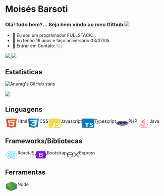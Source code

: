 <h1>Moisés Barsoti</h1> 

### Olá! tudo bem?... Seja bem vindo ao meu Github <img src="https://raw.githubusercontent.com/kaueMarques/kaueMarques/master/hi.gif" height="20px">


- 🌱 Eu sou um programador FULLSTACK...
- 🎇 Eu tenho 18 anos e faço aniversário 03/07/05.
- 📩 Entrar em Contato: 👇🏼

<a href="https://www.linkedin.com/in/mois%C3%A9s-barsoti-468869278" rel="nofollow" title="Entrar no Linkedin">
<img src="https://img.shields.io/badge/-Mois%C3%A9s-57b000?style=flat-square&amp;logo=Linkedin&amp;logoColor=white&amp;link=https://www.linkedin.com/in/mois%C3%A9s-barsoti-468869278" style="max-width: 100%;">
</a>
<a href="mailto:moises.barsot2@gmail.com" title="Enviar um E-mail">
<img src="https://img.shields.io/badge/-moises.barsot2@gmail.com-57b000?style=flat-square&amp;logo=Gmail&amp;logoColor=white&amp;link=mailto:moises.barsot2@gmail.com" style="max-width: 100%;">
</a>


<h2>Estatísticas</h2> 


 ![Anurag's GitHub stats](https://github-readme-stats.vercel.app/api?username=moisesBarsoti&show_icons=true&theme=dracula)

 <a href="https://github.com/anuraghazra/convoychat">
  <img height=200 align="center" src="https://github-readme-stats.vercel.app/api/top-langs?username=moisesBarsoti&layout=compact&langs_count=8&card_width=386&theme=dracula" />
</a>


<h2>Linguagens</h2> 

<div style="display: flex;"><br> 
  <img align="center" alt="Rafa-HTML" height="30" width="40" src="https://raw.githubusercontent.com/devicons/devicon/master/icons/html5/html5-original.svg">
  Html
  <img align="center" alt="Rafa-CSS" height="30" width="40" src="https://raw.githubusercontent.com/devicons/devicon/master/icons/css3/css3-original.svg">
  CSS
  <img align="center" alt="Rafa-Js" height="30" width="40" src="https://raw.githubusercontent.com/devicons/devicon/master/icons/javascript/javascript-plain.svg">
  Javascript 
  <img align="center" alt="Rafa-Js" height="30" width="40" src="https://raw.githubusercontent.com/devicons/devicon/master/icons/typescript/typescript-original.svg">
  Typescript 
  <img align="center" alt="Rafa-Js" height="30" width="40" src="https://raw.githubusercontent.com/devicons/devicon/master/icons/php/php-original.svg">
  PHP  
  <img align="center" alt="Rafa-Js" height="30" width="40" src="https://raw.githubusercontent.com/devicons/devicon/master/icons/java/java-plain.svg">
  Java     
</div>


<h2>Frameworks/Bibliotecas</h2>

<div style="display: flex;"><br>
  <img align="center" alt="Rafa-CSS" height="30" width="40" src="https://raw.githubusercontent.com/devicons/devicon/master/icons/react/react-original.svg">  
  ReactJS
  <img align="center" alt="Rafa-Js" height="30" width="40" src="https://raw.githubusercontent.com/devicons/devicon/master/icons/bootstrap/bootstrap-original.svg">
  Bootstrap
  <img align="center" alt="Rafa-Js" height="30" width="40" src="https://raw.githubusercontent.com/devicons/devicon/master/icons/express/express-original.svg" style="background:#fff">
  Express
</div>                


<h2>Ferramentas</h2>

<div style="display: flex;"><br>
  <img align="center" alt="Rafa-CSS" height="30" width="40" src="https://raw.githubusercontent.com/devicons/devicon/master/icons/nodejs/nodejs-original.svg">  
  Node
</div>  
